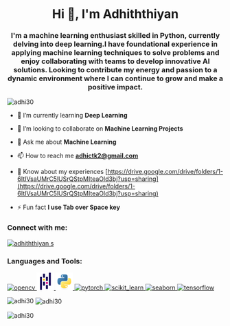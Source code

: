 <h1 align="center">Hi 👋, I'm Adhiththiyan</h1>
<h3 align="center">I'm a machine learning enthusiast skilled in Python, currently delving into deep learning.I have foundational experience in applying machine learning techniques to solve
problems and enjoy collaborating with teams to develop innovative AI solutions. Looking to contribute
my energy and passion to a dynamic environment where I can continue to grow and make a positive
impact.</h3>

<p align="left"> <img src="https://komarev.com/ghpvc/?username=adhi30&label=Profile%20views&color=0e75b6&style=flat" alt="adhi30" /> </p>

- 🌱 I’m currently learning **Deep Learning**

- 👯 I’m looking to collaborate on **Machine Learning Projects**

- 💬 Ask me about **Machine Learning**

- 📫 How to reach me **adhictk2@gmail.com**

- 📄 Know about my experiences [https://drive.google.com/drive/folders/1-6ItIVsaUMrC5lUSrQStpMIteaOld3bj?usp=sharing](https://drive.google.com/drive/folders/1-6ItIVsaUMrC5lUSrQStpMIteaOld3bj?usp=sharing)

- ⚡ Fun fact **I use Tab over Space key**

<h3 align="left">Connect with me:</h3>
<p align="left">
<a href="https://linkedin.com/in/adhiththiyan s" target="blank"><img align="center" src="https://raw.githubusercontent.com/rahuldkjain/github-profile-readme-generator/master/src/images/icons/Social/linked-in-alt.svg" alt="adhiththiyan s" height="30" width="40" /></a>
</p>

<h3 align="left">Languages and Tools:</h3>
<p align="left"> <a href="https://opencv.org/" target="_blank" rel="noreferrer"> <img src="https://www.vectorlogo.zone/logos/opencv/opencv-icon.svg" alt="opencv" width="40" height="40"/> </a> <a href="https://pandas.pydata.org/" target="_blank" rel="noreferrer"> <img src="https://raw.githubusercontent.com/devicons/devicon/2ae2a900d2f041da66e950e4d48052658d850630/icons/pandas/pandas-original.svg" alt="pandas" width="40" height="40"/> </a> <a href="https://www.python.org" target="_blank" rel="noreferrer"> <img src="https://raw.githubusercontent.com/devicons/devicon/master/icons/python/python-original.svg" alt="python" width="40" height="40"/> </a> <a href="https://pytorch.org/" target="_blank" rel="noreferrer"> <img src="https://www.vectorlogo.zone/logos/pytorch/pytorch-icon.svg" alt="pytorch" width="40" height="40"/> </a> <a href="https://scikit-learn.org/" target="_blank" rel="noreferrer"> <img src="https://upload.wikimedia.org/wikipedia/commons/0/05/Scikit_learn_logo_small.svg" alt="scikit_learn" width="40" height="40"/> </a> <a href="https://seaborn.pydata.org/" target="_blank" rel="noreferrer"> <img src="https://seaborn.pydata.org/_images/logo-mark-lightbg.svg" alt="seaborn" width="40" height="40"/> </a> <a href="https://www.tensorflow.org" target="_blank" rel="noreferrer"> <img src="https://www.vectorlogo.zone/logos/tensorflow/tensorflow-icon.svg" alt="tensorflow" width="40" height="40"/> </a> </p>

<p><img align="left" src="https://github-readme-stats.vercel.app/api/top-langs?username=adhi30&show_icons=true&locale=en&layout=compact" alt="adhi30" /></p>

<p>&nbsp;<img align="center" src="https://github-readme-stats.vercel.app/api?username=adhi30&show_icons=true&locale=en" alt="adhi30" /></p>

<p><img align="center" src="https://github-readme-streak-stats.herokuapp.com/?user=adhi30&" alt="adhi30" /></p>
